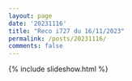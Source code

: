 ```yaml
---
layout: page
date: '20231116'
title: "Reco i727 du 16/11/2023"
permalink: /posts/20231116/
comments: false
---
```


{% include slideshow.html %}